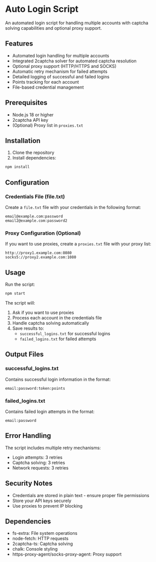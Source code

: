 # Auto Login Script

An automated login script for handling multiple accounts with captcha solving capabilities and optional proxy support.

## Features

- Automated login handling for multiple accounts
- Integrated 2captcha solver for automated captcha resolution
- Optional proxy support (HTTP/HTTPS and SOCKS)
- Automatic retry mechanism for failed attempts
- Detailed logging of successful and failed logins
- Points tracking for each account
- File-based credential management

## Prerequisites

- Node.js 18 or higher
- 2captcha API key
- (Optional) Proxy list in `proxies.txt`

## Installation

1. Clone the repository
2. Install dependencies:
```bash
npm install
```

## Configuration

### Credentials File (file.txt)
Create a `file.txt` file with your credentials in the following format:
```
email@example.com:password
email2@example.com:password2
```

### Proxy Configuration (Optional)
If you want to use proxies, create a `proxies.txt` file with your proxy list:
```
http://proxy1.example.com:8080
socks5://proxy2.example.com:1080
```

## Usage

Run the script:
```bash
npm start
```

The script will:
1. Ask if you want to use proxies
2. Process each account in the credentials file
3. Handle captcha solving automatically
4. Save results to:
   - `successful_logins.txt` for successful logins
   - `failed_logins.txt` for failed attempts

## Output Files

### successful_logins.txt
Contains successful login information in the format:
```
email:password:token:points
```

### failed_logins.txt
Contains failed login attempts in the format:
```
email:password
```

## Error Handling

The script includes multiple retry mechanisms:
- Login attempts: 3 retries
- Captcha solving: 3 retries
- Network requests: 3 retries

## Security Notes

- Credentials are stored in plain text - ensure proper file permissions
- Store your API keys securely
- Use proxies to prevent IP blocking

## Dependencies

- fs-extra: File system operations
- node-fetch: HTTP requests
- 2captcha-ts: Captcha solving
- chalk: Console styling
- https-proxy-agent/socks-proxy-agent: Proxy support
